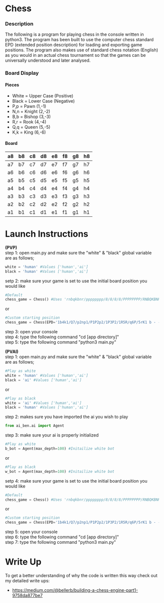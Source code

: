 # Chess

### Description
The following is a program for playing chess in the console written in python3. The program has been built to use the computer chess standard EPD (extended position description) for loading and exporting game positions. The program also makes use of standard chess notation (English) as you would in an actual chess tournament so that the games can be universally understood and later analysed.

### Board Display

#### Pieces
* White = Upper Case (Positive)
* Black = Lower Case (Negative)
* P,p = Pawn (1,-1)
* N,n = Knight (2,-2)
* B,b = Bishop (3,-3)
* R,r = Rook (4,-4)
* Q,q = Queen (5,-5)
* K,k = King (6,-6)

#### Board
| a8 | b8 | c8 | d8 | e8 | f8 | g8 | h8 |
| -- | -- | -- | -- | -- | -- | -- | -- |
| a7 | b7 | c7 | d7 | e7 | f7 | g7 | h7 |
| a6 | b6 | c6 | d6 | e6 | f6 | g6 | h6 |
| a5 | b5 | c5 | d5 | e5 | f5 | g5 | h5 |
| a4 | b4 | c4 | d4 | e4 | f4 | g4 | h4 |
| a3 | b3 | c3 | d3 | e3 | f3 | g3 | h3 |
| a2 | b2 | c2 | d2 | e2 | f2 | g2 | h2 |
| a1 | b1 | c1 | d1 | e1 | f1 | g1 | h1 |

# Launch Instructions
**(PVP)** <br>
step 1: open main.py and make sure the "white" & "black" global variable are as follows;

```python
white = 'human' #Values ['human','ai']
black = 'human' #Values ['human','ai']
```
setp 2: make sure your game is set to use the initial board position you would like

```python
#Default
chess_game = Chess() #Uses 'rnbqkbnr/pppppppp/8/8/8/8/PPPPPPPP/RNBQKBNR w KQkq -' as EPD hash
```
or
```python
#Custom starting position
chess_game = Chess(EPD='1b4k1/Q7/p2np1/P1P2p2/1P3P2/1R5R/q6P/5rK1 b - -') #Any EPD hash you want to start with
```
step 3: open your console <br>
step 4: type the following command "cd [app directory]" <br>
step 5: type the following command "python3 main.py"

**(PVAI)** <br>
step 1: open main.py and make sure the "white" & "black" global variable are as follows;

```python
#Play as white
white = 'human' #Values ['human','ai']
black = 'ai' #Values ['human','ai']
```
or
```python
#Play as black
white = 'ai' #Values ['human','ai']
black = 'human' #Values ['human','ai']
```

step 2: makes sure you have imported the ai you wish to play

```python
from ai_ben.ai import Agent
```

step 3: make sure your ai is properly initialized

```python
#Play as white
b_bot = Agent(max_depth=100) #Initailize white bot
```
or
```python
#Play as black
w_bot = Agent(max_depth=100) #Initailize white bot
```
setp 4: make sure your game is set to use the initial board position you would like

```python
#Default
chess_game = Chess() #Uses 'rnbqkbnr/pppppppp/8/8/8/8/PPPPPPPP/RNBQKBNR w KQkq -' as EPD hash
```
or
```python
#Custom starting position
chess_game = Chess(EPD='1b4k1/Q7/p2np1/P1P2p2/1P3P2/1R5R/q6P/5rK1 b - -') #Any EPD hash you want to start with
```

step 5: open your console <br>
step 6: type the following command "cd [app directory]" <br>
step 7: type the following command "python3 main.py"

# Write Up
To get a better understanding of why the code is written this way check out my detailed write ups:

* https://medium.com/@bellerb/building-a-chess-engine-part1-9758da877be7
